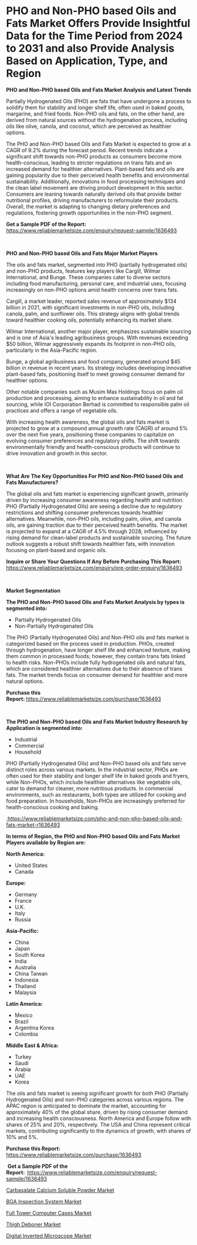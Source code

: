<p><h1>PHO and Non-PHO based Oils and Fats Market Offers Provide Insightful Data for the Time Period from 2024 to 2031 and also Provide Analysis Based on Application, Type, and Region</h1></p><p><strong>PHO and Non-PHO based Oils and Fats Market Analysis and Latest Trends</strong></p>
<p><p>Partially Hydrogenated Oils (PHO) are fats that have undergone a process to solidify them for stability and longer shelf life, often used in baked goods, margarine, and fried foods. Non-PHO oils and fats, on the other hand, are derived from natural sources without the hydrogenation process, including oils like olive, canola, and coconut, which are perceived as healthier options. </p><p>The PHO and Non-PHO based Oils and Fats Market is expected to grow at a CAGR of 9.2% during the forecast period. Recent trends indicate a significant shift towards non-PHO products as consumers become more health-conscious, leading to stricter regulations on trans fats and an increased demand for healthier alternatives. Plant-based fats and oils are gaining popularity due to their perceived health benefits and environmental sustainability. Additionally, innovations in food processing techniques and the clean label movement are driving product development in this sector. Consumers are leaning towards naturally derived oils that provide better nutritional profiles, driving manufacturers to reformulate their products. Overall, the market is adapting to changing dietary preferences and regulations, fostering growth opportunities in the non-PHO segment.</p></p>
<p><strong>Get a Sample PDF of the Report:&nbsp;</strong> <a href="https://www.reliablemarketsize.com/enquiry/request-sample/1636493">https://www.reliablemarketsize.com/enquiry/request-sample/1636493</a></p>
<p>&nbsp;</p>
<p><strong>PHO and Non-PHO based Oils and Fats Major Market Players</strong></p>
<p><p>The oils and fats market, segmented into PHO (partially hydrogenated oils) and non-PHO products, features key players like Cargill, Wilmar International, and Bunge. These companies cater to diverse sectors including food manufacturing, personal care, and industrial uses, focusing increasingly on non-PHO options amid health concerns over trans fats.</p><p>Cargill, a market leader, reported sales revenue of approximately $134 billion in 2021, with significant investments in non-PHO oils, including canola, palm, and sunflower oils. This strategy aligns with global trends toward healthier cooking oils, potentially enhancing its market share.</p><p>Wilmar International, another major player, emphasizes sustainable sourcing and is one of Asia's leading agribusiness groups. With revenues exceeding $50 billion, Wilmar aggressively expands its footprint in non-PHO oils, particularly in the Asia-Pacific region.</p><p>Bunge, a global agribusiness and food company, generated around $45 billion in revenue in recent years. Its strategy includes developing innovative plant-based fats, positioning itself to meet growing consumer demand for healthier options.</p><p>Other notable companies such as Musim Mas Holdings focus on palm oil production and processing, aiming to enhance sustainability in oil and fat sourcing, while IOI Corporation Berhad is committed to responsible palm oil practices and offers a range of vegetable oils. </p><p>With increasing health awareness, the global oils and fats market is projected to grow at a compound annual growth rate (CAGR) of around 5% over the next five years, positioning these companies to capitalize on evolving consumer preferences and regulatory shifts. The shift towards environmentally friendly and health-conscious products will continue to drive innovation and growth in this sector.</p></p>
<p>&nbsp;</p>
<p><strong>What Are The Key Opportunities For PHO and Non-PHO based Oils and Fats Manufacturers?</strong></p>
<p><p>The global oils and fats market is experiencing significant growth, primarily driven by increasing consumer awareness regarding health and nutrition. PHO (Partially Hydrogenated Oils) are seeing a decline due to regulatory restrictions and shifting consumer preferences towards healthier alternatives. Meanwhile, non-PHO oils, including palm, olive, and canola oils, are gaining traction due to their perceived health benefits. The market is projected to expand at a CAGR of 4.5% through 2028, influenced by rising demand for clean-label products and sustainable sourcing. The future outlook suggests a robust shift towards healthier fats, with innovation focusing on plant-based and organic oils.</p></p>
<p><strong>Inquire or Share Your Questions If Any Before Purchasing This Report:</strong> <a href="https://www.reliablemarketsize.com/enquiry/pre-order-enquiry/1636493">https://www.reliablemarketsize.com/enquiry/pre-order-enquiry/1636493</a></p>
<p>&nbsp;</p>
<p><strong>Market Segmentation</strong></p>
<p><strong>The PHO and Non-PHO based Oils and Fats Market Analysis by types is segmented into:</strong></p>
<p><ul><li>Partially Hydrogenated Oils</li><li>Non-Partially Hydrogenated Oils</li></ul></p>
<p><p>The PHO (Partially Hydrogenated Oils) and Non-PHO oils and fats market is categorized based on the process used in production. PHOs, created through hydrogenation, have longer shelf life and enhanced texture, making them common in processed foods; however, they contain trans fats linked to health risks. Non-PHOs include fully hydrogenated oils and natural fats, which are considered healthier alternatives due to their absence of trans fats. The market trends focus on consumer demand for healthier and more natural options.</p></p>
<p><strong>Purchase this Report:&nbsp;</strong><a href="https://www.reliablemarketsize.com/purchase/1636493">https://www.reliablemarketsize.com/purchase/1636493</a></p>
<p>&nbsp;</p>
<p><strong>The PHO and Non-PHO based Oils and Fats Market Industry Research by Application is segmented into:</strong></p>
<p><ul><li>Industrial</li><li>Commercial</li><li>Household</li></ul></p>
<p><p>PHO (Partially Hydrogenated Oils) and Non-PHO based oils and fats serve distinct roles across various markets. In the industrial sector, PHOs are often used for their stability and longer shelf life in baked goods and fryers, while Non-PHOs, which include healthier alternatives like vegetable oils, cater to demand for cleaner, more nutritious products. In commercial environments, such as restaurants, both types are utilized for cooking and food preparation. In households, Non-PHOs are increasingly preferred for health-conscious cooking and baking.</p></p>
<p><a href="https://www.reliablemarketsize.com/pho-and-non-pho-based-oils-and-fats-market-r1636493">&nbsp;https://www.reliablemarketsize.com/pho-and-non-pho-based-oils-and-fats-market-r1636493</a></p>
<p><strong>In terms of Region, the PHO and Non-PHO based Oils and Fats Market Players available by Region are:</strong></p>
<p>
    <p> <strong> North America: </strong>
        <ul>
            <li>United States</li>
            <li>Canada</li>
        </ul>
        </p> 
    <p> <strong> Europe: </strong>
        <ul>
            <li>Germany</li>
            <li>France</li>
            <li>U.K.</li>
            <li>Italy</li>
            <li>Russia</li>
        </ul>
        </p> 
    <p> <strong> Asia-Pacific: </strong>
        <ul>
            <li>China</li>
            <li>Japan</li>
            <li>South Korea</li>
            <li>India</li>
            <li>Australia</li>
            <li>China Taiwan</li>
            <li>Indonesia</li>
            <li>Thailand</li>
            <li>Malaysia</li>
        </ul>
        </p> 
    <p> <strong> Latin America: </strong>
        <ul>
            <li>Mexico</li>
            <li>Brazil</li>
            <li>Argentina Korea</li>
            <li>Colombia</li>
        </ul>
        </p> 
    <p> <strong> Middle East & Africa: </strong>
        <ul>
            <li>Turkey</li>
            <li>Saudi</li>
            <li>Arabia</li>
            <li>UAE</li>
            <li>Korea</li>
        </ul>
    </p>
    </p>
<p><p>The oils and fats market is seeing significant growth for both PHO (Partially Hydrogenated Oils) and non-PHO categories across various regions. The APAC region is anticipated to dominate the market, accounting for approximately 40% of the global share, driven by rising consumer demand and increasing health consciousness. North America and Europe follow with shares of 25% and 20%, respectively. The USA and China represent critical markets, contributing significantly to the dynamics of growth, with shares of 10% and 5%.</p></p>
<p><strong>Purchase this Report: </strong><a href="https://www.reliablemarketsize.com/purchase/1636493">https://www.reliablemarketsize.com/purchase/1636493</a></p>
<p>&nbsp;<strong>Get a Sample PDF of the Report:&nbsp;&nbsp;</strong><a href="https://www.reliablemarketsize.com/enquiry/request-sample/1636493">https://www.reliablemarketsize.com/enquiry/request-sample/1636493</a></p>
<p><strong></strong></p>
<p><p><a href="https://medium.com/@maximuskihn1939/emerging-carbasalate-calcium-soluble-powder-market-opportunities-market-analysis-for-investors-and-05fd577d6fee?postPublishedType=repub">Carbasalate Calcium Soluble Powder Market</a></p><p><a href="https://www.linkedin.com/pulse/in-depth-analysis-global-bga-inspection-system-market-scope-its-kbyxf?trackingId=gN3tOjt3Q4GUGbEvbFI%2F%2Bg%3D%3D">BGA Inspection System Market</a></p><p><a href="https://issuu.com/reportprime-2/docs/full-tower-computer-cases-market-si_1fe6ce3d5e2fba">Full Tower Computer Cases Market</a></p><p><a href="https://medium.com/@maximuskihn1939/thigh-deboner-market-forecast-global-market-trends-and-analysis-from-2024-to-2031-covered-in-111-cabff2dea052">Thigh Deboner Market</a></p><p><a href="https://www.linkedin.com/pulse/exploring-digital-inverted-microscope-market-dynamics-revenue-55tqf?trackingId=o3oYzX2zQxO03%2BM8jMhE4w%3D%3D">Digital Inverted Microscope Market</a></p></p>